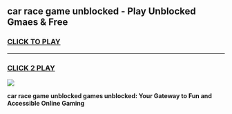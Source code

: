 
## car race game unblocked - Play Unblocked Gmaes & Free
<h3>
<a href="https://premium.freeplayer.one?title=car_race_game_unblocked&ref=19F">CLICK TO PLAY</a></h3>
<hr>

<h3>
<a href="https://premium.freeplayer.one?title=car_race_game_unblocked&ref=19F">CLICK 2 PLAY</a>
  
</h3>

<a href="https://premium.freeplayer.one?title=car_race_game_unblocked&ref=19F/"><img src="https://clearcache.store/games.png"></a>


**car race game unblocked games unblocked: Your Gateway to Fun and Accessible Online Gaming**
